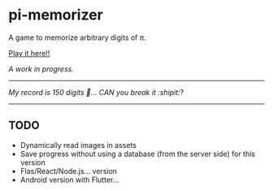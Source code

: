 # pi-memorizer
A game to memorize arbitrary digits of π.

[Play it here!!](https://agarnung.github.io/pi-memorizer/)

_A work in progress._

--- 

_My record is 150 digits 🤨... CAN you break it :shipit:_?

---

## TODO
- Dynamically read images in assets
- Save progress without using a database (from the server side) for this version
- Flas/React/Node.js... version
- Android version with Flutter...
